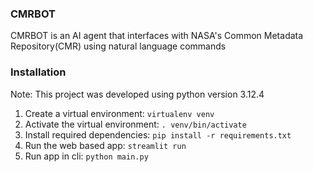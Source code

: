 ### CMRBOT

CMRBOT is an AI agent that interfaces with NASA's Common Metadata Repository(CMR) using natural language commands

### Installation

Note: This project was developed using python version 3.12.4

1. Create a virtual environment: `virtualenv venv` 
2. Activate the virtual environment: `. venv/bin/activate`
3. Install required dependencies: `pip install -r requirements.txt`
4. Run the web based app: `streamlit run`
5. Run app in cli: `python main.py`
